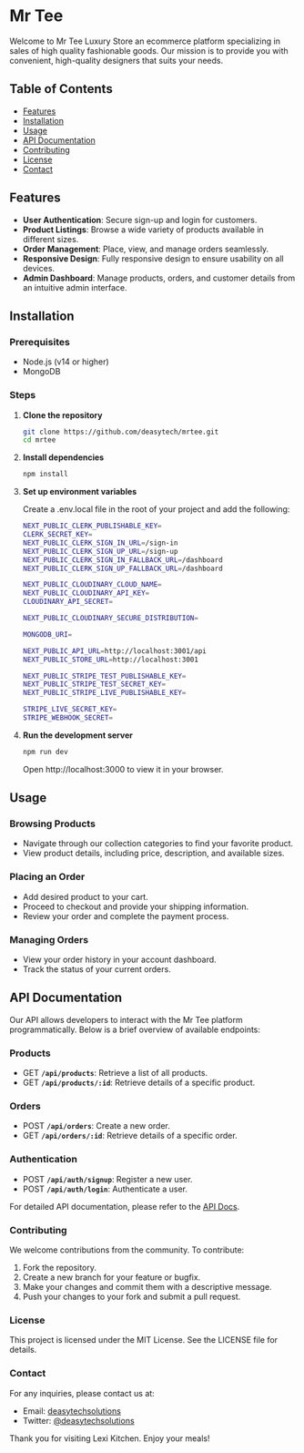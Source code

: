 # Mr Tee

Welcome to Mr Tee Luxury Store an ecommerce platform specializing in sales of high quality fashionable goods. Our mission is to provide you with convenient, high-quality designers that suits your needs.

## Table of Contents

- [Features](#features)
- [Installation](#installation)
- [Usage](#usage)
- [API Documentation](#api-documentation)
- [Contributing](#contributing)
- [License](#license)
- [Contact](#contact)

## Features

- **User Authentication**: Secure sign-up and login for customers.
- **Product Listings**: Browse a wide variety of products available in different sizes.
- **Order Management**: Place, view, and manage orders seamlessly.
- **Responsive Design**: Fully responsive design to ensure usability on all devices.
- **Admin Dashboard**: Manage products, orders, and customer details from an intuitive admin interface.

## Installation

### Prerequisites

- Node.js (v14 or higher)
- MongoDB

### Steps

1. **Clone the repository**

   ```sh
   git clone https://github.com/deasytech/mrtee.git
   cd mrtee
   ```

2. **Install dependencies**

   ```sh
   npm install
   ```

3. **Set up environment variables**

   Create a .env.local file in the root of your project and add the following:

   ```sh
   NEXT_PUBLIC_CLERK_PUBLISHABLE_KEY=
   CLERK_SECRET_KEY=
   NEXT_PUBLIC_CLERK_SIGN_IN_URL=/sign-in
   NEXT_PUBLIC_CLERK_SIGN_UP_URL=/sign-up
   NEXT_PUBLIC_CLERK_SIGN_IN_FALLBACK_URL=/dashboard
   NEXT_PUBLIC_CLERK_SIGN_UP_FALLBACK_URL=/dashboard

   NEXT_PUBLIC_CLOUDINARY_CLOUD_NAME=
   NEXT_PUBLIC_CLOUDINARY_API_KEY=
   CLOUDINARY_API_SECRET=

   NEXT_PUBLIC_CLOUDINARY_SECURE_DISTRIBUTION=

   MONGODB_URI=

   NEXT_PUBLIC_API_URL=http://localhost:3001/api
   NEXT_PUBLIC_STORE_URL=http://localhost:3001

   NEXT_PUBLIC_STRIPE_TEST_PUBLISHABLE_KEY=
   NEXT_PUBLIC_STRIPE_TEST_SECRET_KEY=
   NEXT_PUBLIC_STRIPE_LIVE_PUBLISHABLE_KEY=

   STRIPE_LIVE_SECRET_KEY=
   STRIPE_WEBHOOK_SECRET=
   ```

4. **Run the development server**

   ```sh
   npm run dev
   ```

   Open http://localhost:3000 to view it in your browser.

## Usage

### Browsing Products

- Navigate through our collection categories to find your favorite product.
- View product details, including price, description, and available sizes.

### Placing an Order

- Add desired product to your cart.
- Proceed to checkout and provide your shipping information.
- Review your order and complete the payment process.

### Managing Orders

- View your order history in your account dashboard.
- Track the status of your current orders.

## API Documentation

Our API allows developers to interact with the Mr Tee platform programmatically. Below is a brief overview of available endpoints:

### Products

- GET **`/api/products`**: Retrieve a list of all products.
- GET **`/api/products/:id`**: Retrieve details of a specific product.

### Orders

- POST **`/api/orders`**: Create a new order.
- GET **`/api/orders/:id`**: Retrieve details of a specific order.

### Authentication

- POST **`/api/auth/signup`**: Register a new user.
- POST **`/api/auth/login`**: Authenticate a user.

For detailed API documentation, please refer to the [API Docs](https://nextjs.org/docs/pages/building-your-application/routing/api-routes).

### Contributing

We welcome contributions from the community. To contribute:

1. Fork the repository.
2. Create a new branch for your feature or bugfix.
3. Make your changes and commit them with a descriptive message.
4. Push your changes to your fork and submit a pull request.

### License

This project is licensed under the MIT License. See the LICENSE file for details.

### Contact

For any inquiries, please contact us at:

- Email: [deasytechsolutions](mailto:deasytechsolutions@gmail.com)
- Twitter: [@deasytechsolutions](https://instagram.com/deasytechsolutions)

Thank you for visiting Lexi Kitchen. Enjoy your meals!
